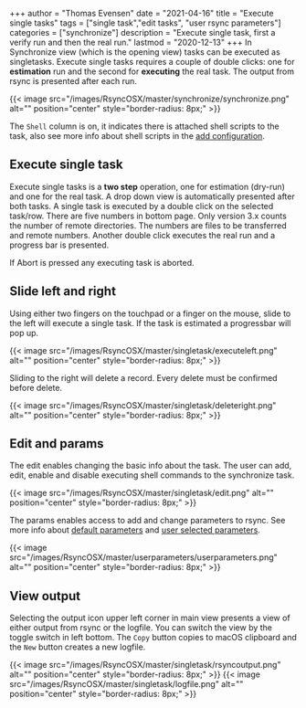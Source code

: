 +++
author = "Thomas Evensen"
date = "2021-04-16"
title =  "Execute single tasks"
tags = ["single task","edit tasks", "user rsync parameters"]
categories = ["synchronize"]
description = "Execute single task, first a verify run and then the real run."
lastmod = "2020-12-13"
+++
In Synchronize view (which is the opening view) tasks can be executed as singletasks. Execute single tasks requires a couple of double clicks: one for **estimation** run and the second for **executing** the real task. The output from rsync is presented after each run.

{{< image src="/images/RsyncOSX/master/synchronize/synchronize.png" alt="" position="center" style="border-radius: 8px;" >}}

The `Shell` column is on, it indicates there is attached shell scripts to the task, also see more info about shell scripts in the [add configuration](/post/addconfigurations/).

## Execute single task

Execute single tasks is a **two step** operation, one for estimation (dry-run) and one for the real task. A drop down view is automatically presented after both tasks. A single task is executed by  a double click on the selected task/row. There are five numbers in bottom page. Only version 3.x counts the number of remote directories. The numbers are files to be transferred and remote numbers. Another double click executes the real run and a progress bar is presented.

If Abort is pressed any executing task is aborted.

## Slide left and right

Using either two fingers on the touchpad or a finger on the mouse, slide to the left will execute a single task. If the task is estimated a progressbar will pop up.

{{< image src="/images/RsyncOSX/master/singletask/executeleft.png" alt="" position="center" style="border-radius: 8px;" >}}

Sliding to the right will delete a record. Every delete must be confirmed before delete.

{{< image src="/images/RsyncOSX/master/singletask/deleteright.png" alt="" position="center" style="border-radius: 8px;" >}}


## Edit and params

The edit enables changing the basic info about the task. The user can add, edit, enable and disable executing shell commands to the synchronize task.

{{< image src="/images/RsyncOSX/master/singletask/edit.png" alt="" position="center" style="border-radius: 8px;" >}}

The params enables access to add and change parameters to rsync. See more info about [default parameters](/post/rsyncparameters) and [user selected parameters](/post/userparameters/).

{{< image src="/images/RsyncOSX/master/userparameters/userparameters.png" alt="" position="center" style="border-radius: 8px;" >}}

## View output

Selecting the output icon upper left corner in main view presents a view of either output from rsync or the logfile. You can switch the view by the toggle switch in left bottom. The `Copy` button copies to macOS clipboard and the `New` button creates a new logfile.

{{< image src="/images/RsyncOSX/master/singletask/rsyncoutput.png" alt="" position="center" style="border-radius: 8px;" >}}
{{< image src="/images/RsyncOSX/master/singletask/logfile.png" alt="" position="center" style="border-radius: 8px;" >}}
